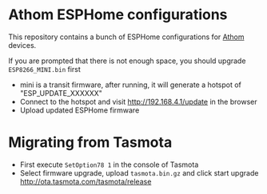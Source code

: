 # Athom ESPHome configurations

This repository contains a bunch of ESPHome configurations for [Athom](https://athom.tech) devices.

If you are prompted that there is not enough space, you should upgrade `ESP8266_MINI.bin` first

- mini is a transit firmware, after running, it will generate a hotspot of "ESP_UPDATE_XXXXXX"
- Connect to the hotspot and visit http://192.168.4.1/update in the browser
- Upload updated ESPHome firmware


# Migrating from Tasmota

- First execute `SetOption78 1` in the console of Tasmota
- Select firmware upgrade, upload `tasmota.bin.gz` and click start upgrade
http://ota.tasmota.com/tasmota/release
